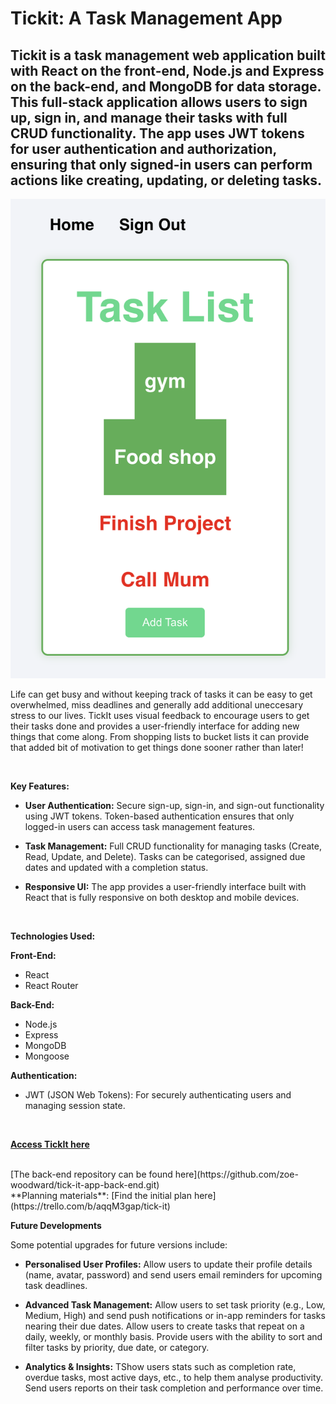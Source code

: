 # Tickit: A Task Management App
## Tickit is a task management web application built with React on the front-end, Node.js and Express on the back-end, and MongoDB for data storage. This full-stack application allows users to sign up, sign in, and manage their tasks with full CRUD functionality. The app uses JWT tokens for user authentication and authorization, ensuring that only signed-in users can perform actions like creating, updating, or deleting tasks.

![TickIt Home Page](public/assets/TickIt-preview.png)

Life can get busy and without keeping track of tasks it can be easy to get overwhelmed, miss deadlines and generally add additional uneccesary stress to our lives. TickIt uses visual feedback to encourage users to get their tasks done and provides a user-friendly interface for adding new things that come along. From shopping lists to bucket lists it can provide that added bit of motivation to get things done sooner rather than later!

<br />

**Key Features:**

* **User Authentication:** Secure sign-up, sign-in, and sign-out functionality using JWT tokens. Token-based authentication ensures that only logged-in users can access task management features.

* **Task Management:** Full CRUD functionality for managing tasks (Create, Read, Update, and Delete). Tasks can be categorised, assigned due dates and updated with a completion status.

* **Responsive UI:** The app provides a user-friendly interface built with React that is fully responsive on both desktop and mobile devices.


<br />



**Technologies Used:**

**Front-End:**
* React
* React Router

**Back-End:**
* Node.js
* Express
* MongoDB
* Mongoose

**Authentication:**
* JWT (JSON Web Tokens): For securely authenticating users and managing session state.


<br />


[**Access TickIt here**]()

<br />
[The back-end repository can be found here](https://github.com/zoe-woodward/tick-it-app-back-end.git)

<br />
**Planning materials**:
[Find the initial plan here](https://trello.com/b/aqqM3gap/tick-it)

<br />


**Future Developments**

Some potential upgrades for future versions include:


* **Personalised User Profiles:** Allow users to update their profile details (name, avatar, password) and send users email reminders for upcoming task deadlines.

* **Advanced Task Management:**
Allow users to set task priority (e.g., Low, Medium, High) and send push notifications or in-app reminders for tasks nearing their due dates.
Allow users to create tasks that repeat on a daily, weekly, or monthly basis.
Provide users with the ability to sort and filter tasks by priority, due date, or category.

* **Analytics & Insights:**
TShow users stats such as completion rate, overdue tasks, most active days, etc., to help them analyse productivity.
Send users reports on their task completion and performance over time.




